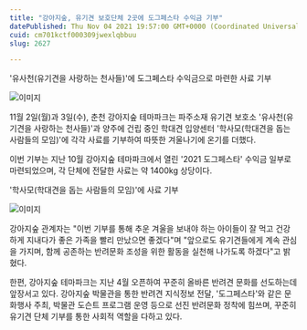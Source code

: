 ```yaml
---
title: "강아지숲, 유기견 보호단체 2곳에 도그페스타 수익금 기부"
datePublished: Thu Nov 04 2021 19:57:00 GMT+0000 (Coordinated Universal Time)
cuid: cm701kctf000309jwexlqbbuu
slug: 2627

---
```



'유사천(유기견을 사랑하는 천사들)'에 도그페스타 수익금으로 마련한 사료 기부

![이미지](https://cdn.hashnode.com/res/hashnode/image/upload/v1739251711244/bfdf8d86-4403-4991-b64f-855caaba4da9.jpeg)

11월 2일(월)과 3일(수), 춘천 강아지숲 테마파크는 파주소재 유기견 보호소 '유사천(유기견을 사랑하는 천사들)'과 양주에 건립 중인 학대견 입양센터 '학사모(학대견을 돕는 사람들의 모임)'에 각각 사료를 기부하여 따뜻한 겨울나기에 온기를 더했다.

이번 기부는 지난 10월 강아지숲 테마파크에서 열린 '2021 도그페스타' 수익금 일부로 마련되었으며, 각 단체에 전달한 사료는 약 1400kg 상당이다.

'학사모(학대견을 돕는 사람들의 모임)'에 사료 기부

![이미지](https://cdn.hashnode.com/res/hashnode/image/upload/v1739251714048/b4f2da21-f59b-4184-a452-aba60712ad4f.jpeg)

강아지숲 관계자는 "이번 기부를 통해 추운 겨울을 보내야 하는 아이들이 잘 먹고 건강하게 지내다가 좋은 가족을 빨리 만났으면 좋겠다"며 "앞으로도 유기견들에게 계속 관심을 가지며, 함께 공존하는 반려문화 조성을 위한 활동을 실천해 나가도록 하겠다"고 밝혔다.

한편, 강아지숲 테마파크는 지난 4월 오픈하여 꾸준히 올바른 반려견 문화를 선도하는데 앞장서고 있다. 강아지숲 박물관을 통한 반려견 지식정보 전달, '도그페스타'와 같은 문화행사 주최, 박물관 도슨트 프로그램 운영 등으로 선진 반려문화 정착에 힘쓰며, 꾸준히 유기견 단체 기부를 통한 사회적 역할을 다하고 있다.